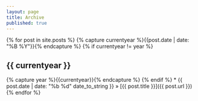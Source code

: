 ```yaml
---
layout: page
title: Archive
published: true
---
```


{% for post in site.posts %}
{% capture currentyear %}{{post.date | date: "%B %Y"}}{% endcapture %}
  {% if currentyear != year %}
  <h2>{{ currentyear }}</h2>
  {% capture year %}{{currentyear}}{% endcapture %} 
  {% endif %}
  * {{ post.date | date: "%b %d" date_to_string }} &raquo; [{{ post.title }}]({{ post.url }})
  {% endfor %}
